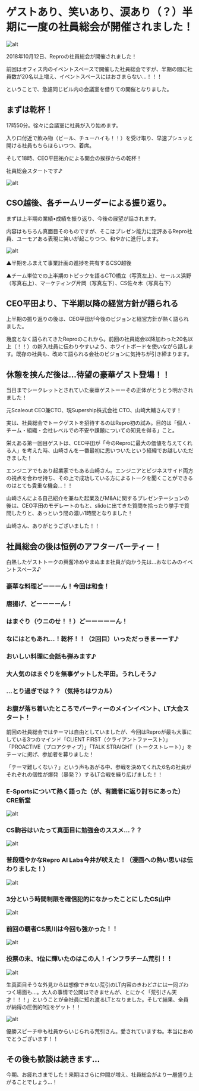 # ゲストあり、笑いあり、涙あり（？）半期に一度の社員総会が開催されました！

![alt](https://github.com/komoshun/Employer-Branding/blob/master/20181023/%E3%82%B9%E3%82%AF%E3%83%AA%E3%83%BC%E3%83%B3%E3%82%B7%E3%83%A7%E3%83%83%E3%83%88%202019-05-10%2018.08.46.png)

2018年10月12日、Reproの社員総会が開催されました！

前回はオフィス内のイベントスペースで開催した社員総会ですが、半期の間に社員数が20名以上増え、イベントスペースにはおさまらない…！！！

ということで、急遽同じビル内の会議室を借りての開催となりました。

## まずは乾杯！
17時50分。徐々に会議室に社員が入り始めます。

入り口付近で飲み物（ビール、チューハイも！！）を受け取り、早速プシュッと開ける社員もちらほらいつつ、着席。

そして18時、CEO平田祐介による開会の挨拶からの乾杯！

社員総会スタートです♪

![alt](https://github.com/komoshun/Employer-Branding/blob/master/20181023/ff283626-21c0-4686-bb1a-49e368492739%20(1).jpeg)


## CSO越後、各チームリーダーによる振り返り。
まずは上半期の業績•成績を振り返り、今後の展望が話されます。

内容はもちろん真面目そのものですが、そこはプレゼン能力に定評あるRepro社員、ユーモアある表現に笑いが起こりつつ、和やかに進行します。

![alt](https://github.com/komoshun/Employer-Branding/blob/master/20181023/ae285447-c0dc-427d-8b0c-dbf661cf199f%20(1).jpeg)

▲半期をふまえて事業計画の進捗を共有するCSO越後




▲チーム単位での上半期のトピックを語るCTO橋立（写真左上）、セールス浜野（写真右上）、マーケティング片岡（写真左下）、CS佐々木（写真右下）

## CEO平田より、下半期以降の経営方針が語られる
上半期の振り返りの後は、CEO平田が今後のビジョンと経営方針が熱く語られました。


幾度となく語られてきたReproのこれから。前回の社員総会以降加わった20名以上（！！）の新入社員に伝わりやすいよう、ホワイトボードを使いながら話します。既存の社員も、改めて語られる会社のビジョンに気持ちが引き締まります。

## 休憩を挟んだ後は…待望の豪華ゲスト登場！！
当日までシークレットとされていた豪華ゲストーーその正体がとうとう明かされました！

元Scaleout CEO兼CTO、現Supership株式会社 CTO、山崎大輔さんです！




実は、社員総会でトークゲストを招待するのはRepro初の試み。目的は「個人・チーム・組織・会社レベルでの不安や課題についての知見を得る」こと。

栄えある第一回目ゲストは、CEO平田が「今のReproに最大の価値を与えてくれる人」を考えた時、山崎さんを一番最初に思いついたという経緯でお越しいただきました！

エンジニアでもあり起業家でもある山崎さん。エンジニアとビジネスサイド両方の視点を合わせ持ち、その上で成功している方によるトークを聞くことができるのはとても貴重な機会…！！




山崎さんによる自己紹介を兼ねた起業及びM&Aに関するプレゼンテーションの後は、CEO平田のモデレートのもと、slidoに出てきた質問を拾ったり挙手で質問したりと、あっという間の濃い1時間となりました！

山崎さん、ありがとうございました！！

## 社員総会の後は恒例のアフターパーティー！
白熱したゲストトークの興奮冷めやまぬまま社員が向かう先は…おなじみのイベントスペース♪

### 豪華な料理どーーーん！今回は和食！

### 唐揚げ、どーーーーん！

### はまぐり（ウニのせ！！）どーーーーーん！

### なにはともあれ…！乾杯！！（2回目）いっただっきまーーす♪


### おいしい料理に会話も弾みます♪


### 大人気のはまぐりを無事ゲットした平田。うれしそう♪


### …とり過ぎでは？？（気持ちはワカル）

### お腹が落ち着いたところでパーティーのメインイベント、LT大会スタート！

前回の社員総会ではテーマは自由としていましたが、今回はReproが最も大事にしている3つのマインド「CLIENT FIRST（クライアントファースト）」「PROACTIVE（プロアクティブ）」「TALK STRAIGHT（トークストレート）」をテーマに掲げ、参加者を募りました！

「テーマ難しくない？」という声もあがる中、参戦を決めてくれた6名の社員がそれぞれの個性が爆発（暴発？）するLT合戦を繰り広げました！！

### E-Sportsについて熱く語った（が、有識者に返り討ちにあった）CRE新堂
![alt](https://github.com/komoshun/Employer-Branding/blob/master/20181023/9598c9f4-0bda-4c0e-83cb-5007e9d48be2.jpeg)

### CS駒谷はいたって真面目に勉強会のススメ…？？

![alt](https://github.com/komoshun/Employer-Branding/blob/master/20181023/45266efc-a1f1-4ed6-815c-145412fe173f.jpeg)

### 普段穏やかなRepro AI Labs今井が吠えた！（漫画への熱い思いは伝わりました！）
![alt](https://github.com/komoshun/Employer-Branding/blob/master/20181023/fb0252ce-d9f9-44d0-a058-32f30fde35b2.jpeg)


### 3分という時間制限を確信犯的になかったことにしたCS山中
![alt](https://github.com/komoshun/Employer-Branding/blob/master/20181023/a83b77fc-6c6c-419d-bdd5-d3bd5d82b9d0.jpeg)


### 前回の覇者CS黒川は今回も強かった！！
![alt](https://github.com/komoshun/Employer-Branding/blob/master/20181023/0d32c324-147d-4892-9c47-22099ad8b1b0.jpeg)

### 投票の末、1位に輝いたのはこの人！インフラチーム荒引！！

![alt](https://github.com/komoshun/Employer-Branding/blob/master/20181023/765d7775-643d-4beb-9c0c-defa2c8af19e.jpeg)

生真面目そうな外見からは想像できない荒引のLT内容のきわどさには一同ざわつく場面も…。大人の事情で公開はできませんが、とにかく「荒引さん天才！！！」ということが全社員に知れ渡るLTとなりました。そして結果、全員が納得の圧倒的1位をゲット！！

![alt](https://github.com/komoshun/Employer-Branding/blob/master/20181023/acc95b6f-8a7d-4fd7-bbc1-6efb55a5a374.jpeg)

優勝スピーチ中も社員からいじられる荒引さん。愛されていますね。本当におめでとうございます！！

## その後も歓談は続きます…



今期、お疲れさまでした！来期はさらに仲間が増え、社員総会がより一層盛り上がることでしょう…！


